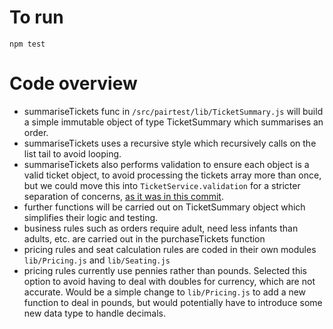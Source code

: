 # To run

`npm test`

# Code overview

- summariseTickets func in `/src/pairtest/lib/TicketSummary.js` will build a simple immutable object of type TicketSummary which summarises an order.
- summariseTickets uses a recursive style which recursively calls on the list tail to avoid looping.
- summariseTickets also performs validation to ensure each object is a valid ticket object, to avoid processing the tickets array more than once, but we could move this into `TicketService.validation` for a stricter separation of concerns, [as it was in this commit](https://github.com/JP-Anderson/cinema-ticket-test/commit/8f14d18efc79960a8b6bc4e3bd7723bfe3525af7).
- further functions will be carried out on TicketSummary object which simplifies their logic and testing.
- business rules such as orders require adult, need less infants than adults, etc. are carried out in the purchaseTickets function
- pricing rules and seat calculation rules are coded in their own modules `lib/Pricing.js` and `lib/Seating.js`
- pricing rules currently use pennies rather than pounds. Selected this option to avoid having to deal with doubles for currency, which are not accurate. Would be a simple change to `lib/Pricing.js` to add a new function to deal in pounds, but would potentially have to introduce some new data type to handle decimals.
